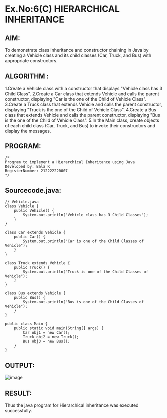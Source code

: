 # Ex.No:6(C)             HIERARCHICAL INHERITANCE 

## AIM:
  To demonstrate class inheritance and constructor chaining in Java by creating a Vehicle class and its child classes (Car, Truck, and Bus) with appropriate constructors.


## ALGORITHM :
1.Create a Vehicle class with a constructor that displays "Vehicle class has 3 Child Class".
2.Create a Car class that extends Vehicle and calls the parent constructor, displaying "Car is the one of the Child of Vehicle Class".
3.Create a Truck class that extends Vehicle and calls the parent constructor, displaying "Truck is the one of the Child of Vehicle Class".
4.Create a Bus class that extends Vehicle and calls the parent constructor, displaying "Bus is the one of the Child of Vehicle Class".
5.In the Main class, create objects of each child class (Car, Truck, and Bus) to invoke their constructors and display the messages.


## PROGRAM:
 ```
/*
Program to implement a Hierarchical Inheritance using Java
Developed by: Bala R
RegisterNumber: 212222220007
*/
```

## Sourcecode.java:
```
// Vehicle.java
class Vehicle {
    public Vehicle() {
        System.out.println("Vehicle class has 3 Child Classes");
    }
}

class Car extends Vehicle {
    public Car() {
        System.out.println("Car is one of the Child Classes of Vehicle");
    }
}

class Truck extends Vehicle {
    public Truck() {
        System.out.println("Truck is one of the Child Classes of Vehicle");
    }
}

class Bus extends Vehicle {
    public Bus() {
        System.out.println("Bus is one of the Child Classes of Vehicle");
    }
}

public class Main {
    public static void main(String[] args) {
        Car obj1 = new Car();
        Truck obj2 = new Truck();
        Bus obj3 = new Bus();
    }
}

```

## OUTPUT:

![image](https://github.com/user-attachments/assets/870e8daa-a9ea-444b-9365-14d9a8a17625)


## RESULT:
Thus the java program for Hierarchical inheritance was executed successfully.






